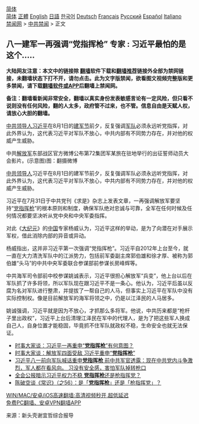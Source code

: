  <!-- 面包屑导航 --> <div class="breadcrumb"><!-- GTranslate: https://gtranslate.io/ -->  <div class="switcher notranslate">  <div class="selected">  <a href="#" onclick="return false;"> 简体</a>  </div>  <div class="option">  <a href="https://www.bannedbook.org" onclick="doGTranslate('zh-CN|zh-CN');jQuery('div.switcher div.selected a').html(jQuery(this).html());return false;" title="简体中文" class="nturl selected"> 简体</a>  <a href="https://www.bannedbook.org/zh-tw/" onclick="doGTranslate('zh-CN|zh-TW');jQuery('div.switcher div.selected a').html(jQuery(this).html());return false;" title="繁體中文" class="nturl"> 正體</a>  <a href="https://www.bannedbook.org/en/" onclick="doGTranslate('zh-CN|en');jQuery('div.switcher div.selected a').html(jQuery(this).html());return false;" title="English" class="nturl"> English</a>  <a href="https://www.bannedbook.org/ja/" onclick="doGTranslate('zh-CN|ja');jQuery('div.switcher div.selected a').html(jQuery(this).html());return false;" title="日本語" class="nturl"> 日語</a>  <a href="https://www.bannedbook.org/ko/" onclick="doGTranslate('zh-CN|ko');jQuery('div.switcher div.selected a').html(jQuery(this).html());return false;" title="한국어" class="nturl"> 한국어</a>  <a href="https://www.bannedbook.org/de/" onclick="doGTranslate('zh-CN|de');jQuery('div.switcher div.selected a').html(jQuery(this).html());return false;" title="Deutsch" class="nturl"> Deutsch</a>  <a href="https://www.bannedbook.org/fr/" onclick="doGTranslate('zh-CN|fr');jQuery('div.switcher div.selected a').html(jQuery(this).html());return false;" title="Français" class="nturl"> Français</a>  <a href="https://www.bannedbook.org/ru/" onclick="doGTranslate('zh-CN|ru');jQuery('div.switcher div.selected a').html(jQuery(this).html());return false;" title="Русский" class="nturl"> Русский</a>  <a href="https://www.bannedbook.org/es/" onclick="doGTranslate('zh-CN|es');jQuery('div.switcher div.selected a').html(jQuery(this).html());return false;" title="Español" class="nturl"> Español</a>  <a href="https://www.bannedbook.org/it/" onclick="doGTranslate('zh-CN|it');jQuery('div.switcher div.selected a').html(jQuery(this).html());return false;" title="Italiano" class="nturl"> Italiano</a>  </div>  </div>      <div class='breadcrumb-sub'><!-- Breadcrumb NavXT 6.3.0 --> <a href="https://www.bannedbook.org/" class="home">禁闻网</a> &gt; <a href="https://www.bannedbook.org/bnews/cbnews/" class="category">中共禁闻</a> &gt; 正文</div></div><h2>八一建军一再强调“党指挥枪” 专家 : 习近平最怕的是这个…..</h2> <p class="notice"><b>大陆网友注意：本文中的链接除 <a href="https://github.com/bannedbook/fanqiang" >翻墙</a>软件下载和<a href="https://github.com/killgcd/justmysocks/blob/master/README.md">翻墙推荐</a>链接外全部为禁网链接，未翻墙状态下打不开，请勿点击。此为文字版禁闻，欲看图文视频完整版和更多禁闻，请下载<a href="https://github.com/bannedbook/fanqiang">翻墙软件或APP</a>后翻墙上禁闻网。</p><p>备注：翻墙看新闻非常安全，翻墙以真实身份发表敏感言论有一定风险，但只看不说则没有任何风险，翻的人太多，政府管不过来，也不管。信息自由是天赋人权，请放心大胆的翻墙。</b></p>  <div class="entry"> <p id="summary"><a href="https://www.bannedbook.org/bnews/tag/%e4%b8%ad%e5%85%b1/" class="st_tag internal_tag" rel="tag" title="标签 中共 下的日志">中共</a><a href="https://www.bannedbook.org/bnews/tag/%E9%A2%86%E5%AF%BC%E4%BA%BA/" class="st_tag internal_tag" rel="tag" title="标签 领导人 下的日志">领导人</a><a href="https://www.bannedbook.org/bnews/tag/%e4%b9%a0%e8%bf%91%e5%b9%b3/" class="st_tag internal_tag" rel="tag" title="标签 习近平 下的日志">习近平</a>在8月1日的<a href="https://www.bannedbook.org/bnews/tag/%E5%BB%BA%E5%86%9B%E8%8A%82/" class="st_tag internal_tag" rel="tag" title="标签 建军节 下的日志">建军节</a>前夕，反复强调<a href="https://www.bannedbook.org/bnews/tag/%E5%86%9B%E9%98%9F/" class="st_tag internal_tag" rel="tag" title="标签 军队 下的日志">军队</a>必须永远听党指挥，对此外界认为，这代表习近平对军队不放心，中共内部有不同势力存在，并对他的权威产生威胁。</p> <p id="conimg">中共<a href="https://www.bannedbook.org/bnews/tag/%e8%a7%a3%e6%94%be%e5%86%9b/" class="st_tag internal_tag" rel="tag" title="标签 解放军 下的日志">解放军</a>东部战区官方微博公布第72集团军某旅在驻地举行的出征誓师动员大会影片。(示意图)图：翻摄微博</p>  <p><a href="https://www.bannedbook.org/bnews/tag/%E4%B8%AD%E5%85%B1%E9%A2%86%E5%AF%BC%E4%BA%BA/" class="st_tag internal_tag" rel="tag" title="标签 中共领导人 下的日志">中共领导人</a>习近平在8月1日的建军节前夕，反复强调军队必须永远听党指挥，对此外界认为，这代表习近平对军队不放心，中共内部有不同势力存在，并对他的权威产生威胁。</p> <p>习近平在7月31日于中共党刊《求是》杂志上发表文章，一再强调解放军要坚持“<a href="https://www.bannedbook.org/bnews/tag/%E5%85%9A%E6%8C%87%E6%8C%A5%E6%9E%AA/" class="st_tag internal_tag" rel="tag" title="标签 党指挥枪 下的日志">党指挥枪</a>”的根本原则和制度，确保军队绝对忠诚与可靠，全军在任何时候及任何情况都要坚决听从党中央和中央军委指挥。</p>  <p>对此《<span class='wp_keywordlink_affiliate'><a href="http://www.epochtimes.com/" title="大纪元" target="_blank">大纪元</a></span>》的<span class='wp_keywordlink_affiliate'><a href="https://www.bannedbook.org/" title="中国" target="_blank">中国</a></span>专家杨威认为，习近平这样的举动，是为了向潜在对手展示军权，借此消除内部的异音或异动。</p> <p>杨威指出，这并非习近平第一次强调“党指挥枪”。习近平自2012年上台至今，就一直在大力清洗军队中的江派势力，包括前军委副主席郭伯雄和徐才厚、被称为郭伯雄“头马”的中共中央军委联合参谋部前参谋长房峰辉等。</p>  <p>中共海军司令部前中校参谋姚诚表示，习近平很担心解放军“兵变”，他上台以后在军队抓了许多将领，所以军队现在跟习近平不是一条心。他认为，习近平后虽以反腐为名对军队进行整肃，并提拔了一帮自己的人马，但事实上习近平在军队中没有实际控制权。像是目前解放军的海军将领之中，仍是以江泽民的人马居多。</p> <p>姚诚强调，习近平就是因为不放心，才抓那么多将军。他说，中共历来都是“枪杆子里出政权”，习近平上台后清理江泽民在军中的代理人，是为了把这些军人换成自己人，自身位置才能稳固，毕竟抓不住军队就政权不稳，生命安全也就无法保证。</p>  <ul class='op-related-articles' title='相关阅读'> <li><a href='https://www.bannedbook.org/bnews/headline/20210804/1599941.html' target='_blank'>时事大家谈：习近平一再重申“<b>党指挥枪</b>”有何意图？</a></li> <li><a href='https://www.bannedbook.org/bnews/comments/20210803/1599571.html' target='_blank'>时事大家谈：解放军四面受敌 习近平重申“<b>党指挥枪</b>”</a></li> <li><a href='https://www.bannedbook.org/bnews/bannedvideo/20210802/1598508.html' target='_blank'>习近平八一前向军队喊话重申<b>党指挥枪</b>  前中共军官透露：现在中共党内斗争激烈，军人都在看风向。  习没有安全感，害怕军队掉转枪口</a></li> <li><a href='https://www.bannedbook.org/bnews/bannedvideo/20201031/1423974.html' target='_blank'>全会公报暗示习近平权力不稳 <b>党指挥枪</b>还是枪指挥党？</a></li> <li><a href='https://www.bannedbook.org/bnews/cbnews/20200609/1341810.html' target='_blank'>陈破空谈《常识》（之56）：是「<b>党指挥枪</b>」还是「枪指挥党」？ </a></li> </ul> <p class="texttj"> <a href="https://github.com/bannedbook/fanqiang/wiki/V2ray%E6%9C%BA%E5%9C%BA" target="_blank">WIN/MAC/安卓/iOS高速翻墙:高清视频秒开,超低延迟</a><br/> <a href="https://github.com/bannedbook/fanqiang/wiki/%E7%A6%81%E9%97%BB%E7%BD%91%E5%AE%89%E5%8D%93%E7%BF%BB%E5%A2%99%E6%96%B0%E9%97%BBAPP" target="_blank">免费PC翻墙、安卓VPN翻墙APP</a></p><p> 来源：新头壳谢宜哲综合报导 </p><a name='sharetosocial'></a>  <div style="margin-bottom:5px;padding-bottom:5px;clear:both"> <div id="archive-pix-1" class="banner-ads"> <!-- AuctionX Display platform tag START --> <div id="26318x728x90x621x_ADSLOT2" clicktrack="%%CLICK_URL_ESC%%"></div> <!-- AuctionX Display platform tag END --> </div> <div id="archive-pix-2" class="banner-ads"> <!-- AuctionX Display platform tag START --> <div id="26315x300x250x621x_ADSLOT2" clicktrack="%%CLICK_URL_ESC%%"></div> <!-- AuctionX Display platform tag END --> </div> </div>  <div id="archive-pix-1" class="banner-ads"> <!-- AuctionX Display platform tag START --> <div id="26318x728x90x621x_ADSLOT3" clicktrack="%%CLICK_URL_ESC%%"></div> <!-- AuctionX Display platform tag END --> </div> </div><!--END ENTRY--> 